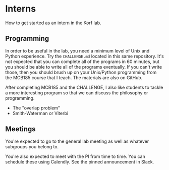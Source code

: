 Interns
=======

How to get started as an intern in the Korf lab.

## Programming ##

In order to be useful in the lab, you need a minimum level of Unix and Python
experience. Try the `CHALLENGE.md` located in this same repository. It's not
expected that you can complete all of the programs in 60 minutes, but you
should be able to write all of the programs eventually. If you can't write
those, then you should brush up on your Unix/Python programming from the MCB185
course that I teach. The materials are also on GitHub.

After completing MCB185 and the CHALLENGE, I also like students to tackle a
more interesting program so that we can discuss the philosophy or programming.

+ The "overlap problem"
+ Smith-Waterman or Viterbi

## Meetings ##

You're expected to go to the general lab meeting as well as whatever subgroups
you belong to.

You're also expected to meet with the PI from time to time. You can schedule
these using Calendly. See the pinned announcement in Slack.

